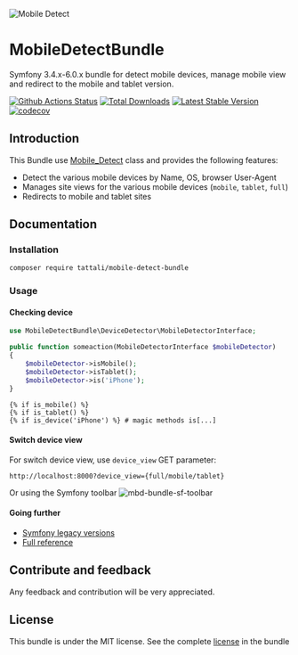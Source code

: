 ![Mobile Detect](https://user-images.githubusercontent.com/10502887/161483098-d40a2d7d-0e78-4f38-a7ac-49390718746e.png)

MobileDetectBundle
==================

Symfony 3.4.x-6.0.x bundle for detect mobile devices, manage mobile view and redirect to the mobile and tablet version.

[![Github Actions Status](https://github.com/tattali/MobileDetectBundle/actions/workflows/main.yml/badge.svg?branch=master)](https://github.com/tattali/MobileDetectBundle/actions/workflows/main.yml?query=branch%3Amaster) [![Total Downloads](http://poser.pugx.org/tattali/mobile-detect-bundle/downloads)](https://packagist.org/packages/tattali/mobile-detect-bundle)  [![Latest Stable Version](http://poser.pugx.org/tattali/mobile-detect-bundle/v)](https://packagist.org/packages/tattali/mobile-detect-bundle) [![codecov](https://codecov.io/gh/tattali/MobileDetectBundle/branch/master/graph/badge.svg?token=HWV1OYRSD9)](https://codecov.io/gh/tattali/MobileDetectBundle)

Introduction
------------

This Bundle use [Mobile_Detect](https://github.com/serbanghita/Mobile-Detect) class and provides the following features:

* Detect the various mobile devices by Name, OS, browser User-Agent
* Manages site views for the various mobile devices (`mobile`, `tablet`, `full`)
* Redirects to mobile and tablet sites

Documentation
-------------

### Installation

```sh
composer require tattali/mobile-detect-bundle
```

### Usage

#### Checking device

```php
use MobileDetectBundle\DeviceDetector\MobileDetectorInterface;

public function someaction(MobileDetectorInterface $mobileDetector)
{
    $mobileDetector->isMobile();
    $mobileDetector->isTablet();
    $mobileDetector->is('iPhone');
}
```

```twig
{% if is_mobile() %}
{% if is_tablet() %}
{% if is_device('iPhone') %} # magic methods is[...]
```

#### Switch device view

For switch device view, use `device_view` GET parameter:

```url
http://localhost:8000?device_view={full/mobile/tablet}
```

Or using the Symfony toolbar
![mbd-bundle-sf-toolbar](https://user-images.githubusercontent.com/10502887/161488224-aaedde1c-d3c3-4636-8761-a207fbd5d4ff.png)

#### Going further

- [Symfony legacy versions](src/Resources/doc/legacy-versions.md)
- [Full reference](src/Resources/doc/reference.md)

Contribute and feedback
-----------------------

Any feedback and contribution will be very appreciated.

License
-------

This bundle is under the MIT license. See the complete [license](src/Resources/meta/LICENSE) in the bundle
